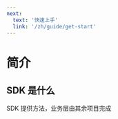```yaml
---
next:
  text: '快速上手'
  link: '/zh/guide/get-start'
---
```


# 简介

## SDK 是什么
  SDK 提供方法，业务层由其余项目完成

